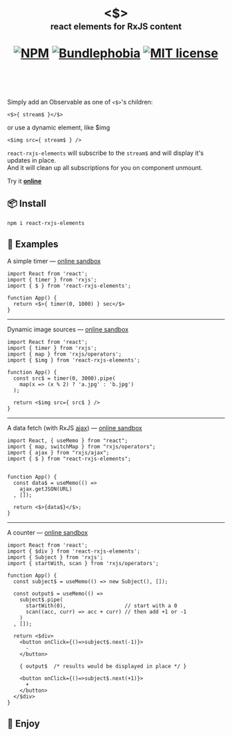 <div align="center">
  <h1>
    <br/>
    &lt;$&gt;
    <br/>
    <sub><sub>react elements for RxJS content</sub></sub>
    <br/>
    <br/>
    <a href="https://www.npmjs.com/package/react-rxjs-elements"><img src="https://img.shields.io/npm/v/react-rxjs-elements" alt="NPM"></a>
    <a href="https://bundlephobia.com/result?p=react-rxjs-elements@latest"><img src="https://img.shields.io/bundlephobia/minzip/react-rxjs-elements?label=gzipped" alt="Bundlephobia"></a>
    <a href="https://opensource.org/licenses/MIT" rel="nofollow"><img src="https://img.shields.io/npm/l/react-rxjs-elements" alt="MIT license"></a>
    <br/>
    <br/>
    <br/>
  </h1>
</div>

<!--
[![NPM](https://img.shields.io/npm/v/react-rxjs-elements)](https://www.npmjs.com/package/react-rxjs-elements) [![Bundlephobia](https://img.shields.io/bundlephobia/minzip/react-rxjs-elements?label=gzipped)](https://bundlephobia.com/result?p=react-rxjs-elements@0.0.1) [![MIT license](https://img.shields.io/npm/l/react-rxjs-elements)](https://opensource.org/licenses/MIT)
-->

Simply add an Observable as one of `<$>`'s children:

```tsx
<$>{ stream$ }</$>
```

or use a dynamic element, like $img

```tsx
<$img src={ stream$ } />
```

`react-rxjs-elements` will subscribe to the `stream$` and will display it's updates in place.    
And it will clean up all subscriptions for you on component unmount.

Try it [**online**](https://stackblitz.com/edit/react-rxjs-elements?file=index.tsx)

## 📦 Install

```
npm i react-rxjs-elements
```

## 📖 Examples

A simple timer — [online sandbox](https://stackblitz.com/edit/react-rxjs-elements-timer?file=index.tsx)

```tsx
import React from 'react';
import { timer } from 'rxjs';
import { $ } from 'react-rxjs-elements';

function App() {
  return <$>{ timer(0, 1000) } sec</$>
}
```

---

Dynamic image sources — [online sandbox](https://stackblitz.com/edit/react-rxjs-elements-img?file=index.tsx)

```tsx
import React from 'react';
import { timer } from 'rxjs';
import { map } from 'rxjs/operators';
import { $img } from 'react-rxjs-elements';

function App() {
  const src$ = timer(0, 3000).pipe(
    map(x => (x % 2) ? 'a.jpg' : 'b.jpg')
  );

  return <$img src={ src$ } />
}
```

---

A data fetch (with RxJS [ajax](https://rxjs.dev/api/ajax/ajax)) — [online sandbox](https://stackblitz.com/edit/react-rxjs-elements-fetch?file=index.tsx)

```tsx
import React, { useMemo } from "react";
import { map, switchMap } from "rxjs/operators";
import { ajax } from "rxjs/ajax";
import { $ } from "react-rxjs-elements";


function App() {
  const data$ = useMemo(() =>
    ajax.getJSON(URL)
  , []);

  return <$>{data$}</$>;
}
```

---

A counter — [online sandbox](https://stackblitz.com/edit/react-rxjs-elements-counter?file=index.tsx)

```tsx
import React from 'react';
import { $div } from 'react-rxjs-elements';
import { Subject } from 'rxjs';
import { startWith, scan } from 'rxjs/operators';

function App() {
  const subject$ = useMemo(() => new Subject(), []);

  const output$ = useMemo(() =>
    subject$.pipe(
      startWith(0),                   // start with a 0
      scan((acc, curr) => acc + curr) // then add +1 or -1
    )
  , []);

  return <$div>
    <button onClick={()=>subject$.next(-1)}>
      -
    </button>
    
    { output$  /* results would be displayed in place */ }
  
    <button onClick={()=>subject$.next(+1)}>
      +
    </button>
  </$div>
}
```


## 🙂 Enjoy
